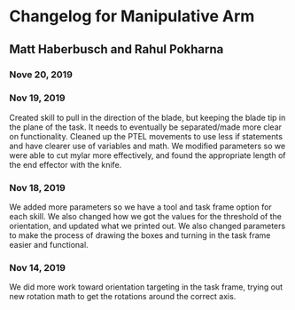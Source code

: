 # Changelog for Manipulative Arm
## Matt Haberbusch and Rahul Pokharna


### Nove 20, 2019


### Nov 19, 2019
Created skill to pull in the direction of the blade, but keeping the blade tip in the plane of the task. It needs to eventually be separated/made more clear on functionality. Cleaned up the PTEL movements to use less if statements and have clearer use of variables and math. We modified parameters so we were able to cut mylar more effectively, and found the appropriate length of the end effector with the knife. 

### Nov 18, 2019
We added more parameters so we have a tool and task frame option for each skill. We also changed how we got the values for the threshold of the orientation, and updated what we printed out. We also changed parameters to make the process of drawing the boxes and turning in the task frame easier and functional. 

### Nov 14, 2019
We did more work toward orientation targeting in the task frame, trying out new rotation math to get the rotations around the correct axis. 
